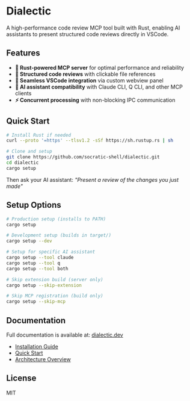 # Dialectic

A high-performance code review MCP tool built with Rust, enabling AI assistants to present structured code reviews directly in VSCode.

## Features

- **🦀 Rust-powered MCP server** for optimal performance and reliability
- **📝 Structured code reviews** with clickable file references
- **🔗 Seamless VSCode integration** via custom webview panel
- **🤖 AI assistant compatibility** with Claude CLI, Q CLI, and other MCP clients
- **⚡ Concurrent processing** with non-blocking IPC communication

## Quick Start

```bash
# Install Rust if needed
curl --proto '=https' --tlsv1.2 -sSf https://sh.rustup.rs | sh

# Clone and setup
git clone https://github.com/socratic-shell/dialectic.git
cd dialectic
cargo setup
```

Then ask your AI assistant: *"Present a review of the changes you just made"*

## Setup Options

```bash
# Production setup (installs to PATH)
cargo setup

# Development setup (builds in target/)
cargo setup --dev

# Setup for specific AI assistant
cargo setup --tool claude
cargo setup --tool q
cargo setup --tool both

# Skip extension build (server only)
cargo setup --skip-extension

# Skip MCP registration (build only)
cargo setup --skip-mcp
```

## Documentation

Full documentation is available at: [dialectic.dev](https://dialectic.dev)

- [Installation Guide](./md/installation.md)
- [Quick Start](./md/quick-start.md)
- [Architecture Overview](./md/design/overview.md)

## License

MIT
